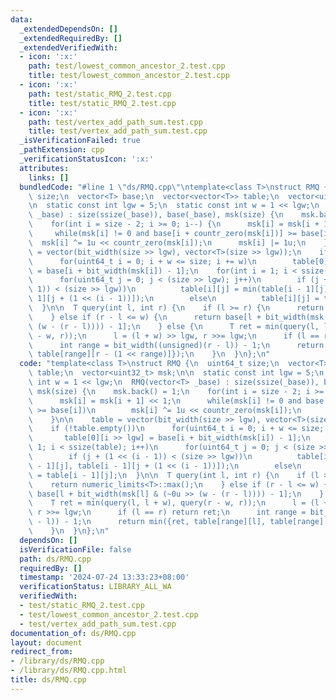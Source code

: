 ```yaml
---
data:
  _extendedDependsOn: []
  _extendedRequiredBy: []
  _extendedVerifiedWith:
  - icon: ':x:'
    path: test/lowest_common_ancestor_2.test.cpp
    title: test/lowest_common_ancestor_2.test.cpp
  - icon: ':x:'
    path: test/static_RMQ_2.test.cpp
    title: test/static_RMQ_2.test.cpp
  - icon: ':x:'
    path: test/vertex_add_path_sum.test.cpp
    title: test/vertex_add_path_sum.test.cpp
  _isVerificationFailed: true
  _pathExtension: cpp
  _verificationStatusIcon: ':x:'
  attributes:
    links: []
  bundledCode: "#line 1 \"ds/RMQ.cpp\"\ntemplate<class T>\nstruct RMQ {\n  uint64_t\
    \ size;\n  vector<T> base;\n  vector<vector<T>> table;\n  vector<uint32_t> msk;\n\
    \n  static const int lgw = 5;\n  static const int w = 1 << lgw;\n  RMQ(vector<T>\
    \ _base) : size(ssize(_base)), base(_base), msk(size) {\n    msk.back() = 1;\n\
    \    for(int i = size - 2; i >= 0; i--) {\n      msk[i] = msk[i + 1] << 1;\n \
    \     while(msk[i] != 0 and base[i + countr_zero(msk[i])] >= base[i])\n      \
    \  msk[i] ^= 1u << countr_zero(msk[i]);\n      msk[i] |= 1u;\n    }\n\n    table\
    \ = vector(bit_width(size >> lgw), vector<T>(size >> lgw));\n    if (!table.empty())\n\
    \      for(uint64_t i = 0; i + w <= size; i += w)\n        table[0][i >> lgw]\
    \ = base[i + bit_width(msk[i]) - 1];\n    for(int i = 1; i < ssize(table); i++)\n\
    \      for(uint64_t j = 0; j < (size >> lgw); j++)\n        if (j + (1 << (i -\
    \ 1)) < (size >> lgw))\n          table[i][j] = min(table[i - 1][j], table[i -\
    \ 1][j + (1 << (i - 1))]);\n        else\n          table[i][j] = table[i - 1][j];\n\
    \  }\n\n  T query(int l, int r) {\n    if (l >= r) {\n      return numeric_limits<T>::max();\n\
    \    } else if (r - l <= w) {\n      return base[l + bit_width(msk[l] & (~0u >>\
    \ (w - (r - l)))) - 1];\n    } else {\n      T ret = min(query(l, l + w), query(r\
    \ - w, r));\n      l = (l + w) >> lgw, r >>= lgw;\n      if (l == r) return ret;\n\
    \      int range = bit_width((unsigned)(r - l)) - 1;\n      return min({ret, table[range][l],\
    \ table[range][r - (1 << range)]});\n    }\n  }\n};\n"
  code: "template<class T>\nstruct RMQ {\n  uint64_t size;\n  vector<T> base;\n  vector<vector<T>>\
    \ table;\n  vector<uint32_t> msk;\n\n  static const int lgw = 5;\n  static const\
    \ int w = 1 << lgw;\n  RMQ(vector<T> _base) : size(ssize(_base)), base(_base),\
    \ msk(size) {\n    msk.back() = 1;\n    for(int i = size - 2; i >= 0; i--) {\n\
    \      msk[i] = msk[i + 1] << 1;\n      while(msk[i] != 0 and base[i + countr_zero(msk[i])]\
    \ >= base[i])\n        msk[i] ^= 1u << countr_zero(msk[i]);\n      msk[i] |= 1u;\n\
    \    }\n\n    table = vector(bit_width(size >> lgw), vector<T>(size >> lgw));\n\
    \    if (!table.empty())\n      for(uint64_t i = 0; i + w <= size; i += w)\n \
    \       table[0][i >> lgw] = base[i + bit_width(msk[i]) - 1];\n    for(int i =\
    \ 1; i < ssize(table); i++)\n      for(uint64_t j = 0; j < (size >> lgw); j++)\n\
    \        if (j + (1 << (i - 1)) < (size >> lgw))\n          table[i][j] = min(table[i\
    \ - 1][j], table[i - 1][j + (1 << (i - 1))]);\n        else\n          table[i][j]\
    \ = table[i - 1][j];\n  }\n\n  T query(int l, int r) {\n    if (l >= r) {\n  \
    \    return numeric_limits<T>::max();\n    } else if (r - l <= w) {\n      return\
    \ base[l + bit_width(msk[l] & (~0u >> (w - (r - l)))) - 1];\n    } else {\n  \
    \    T ret = min(query(l, l + w), query(r - w, r));\n      l = (l + w) >> lgw,\
    \ r >>= lgw;\n      if (l == r) return ret;\n      int range = bit_width((unsigned)(r\
    \ - l)) - 1;\n      return min({ret, table[range][l], table[range][r - (1 << range)]});\n\
    \    }\n  }\n};\n"
  dependsOn: []
  isVerificationFile: false
  path: ds/RMQ.cpp
  requiredBy: []
  timestamp: '2024-07-24 13:33:23+08:00'
  verificationStatus: LIBRARY_ALL_WA
  verifiedWith:
  - test/static_RMQ_2.test.cpp
  - test/lowest_common_ancestor_2.test.cpp
  - test/vertex_add_path_sum.test.cpp
documentation_of: ds/RMQ.cpp
layout: document
redirect_from:
- /library/ds/RMQ.cpp
- /library/ds/RMQ.cpp.html
title: ds/RMQ.cpp
---
```


